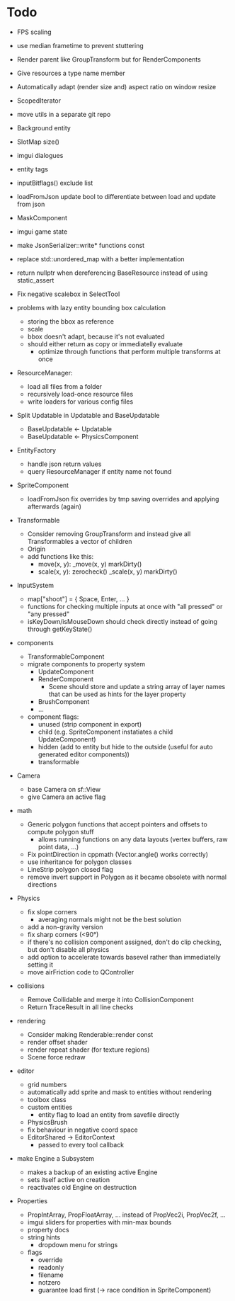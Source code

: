 # Todo

* FPS scaling
* use median frametime to prevent stuttering
* Render parent like GroupTransform but for RenderComponents
* Give resources a type name member
* Automatically adapt (render size and) aspect ratio on window resize
* ScopedIterator
* move utils in a separate git repo
* Background entity
* SlotMap size()
* imgui dialogues
* entity tags
* inputBitflags() exclude list
* loadFromJson update bool to differentiate between load and update from json
* MaskComponent
* imgui game state
* make JsonSerializer::write\* functions const
* replace std::unordered_map with a better implementation
* return nullptr when dereferencing BaseResource instead of using static_assert

* Fix negative scalebox in SelectTool

* problems with lazy entity bounding box calculation
  * storing the bbox as reference
  * scale
  * bbox doesn't adapt, because it's not evaluated
  * should either return as copy or immediatelly evaluate
    * optimize through functions that perform multiple transforms at once

* ResourceManager:
  * load all files from a folder
  * recursively load-once resource files
  * write loaders for various config files

* Split Updatable in Updatable and BaseUpdatable
  * BaseUpdatable <- Updatable
  * BaseUpdatable <- PhysicsComponent

* EntityFactory
  * handle json return values
  * query ResourceManager if entity name not found

* SpriteComponent
  * loadFromJson fix overrides by tmp saving overrides and applying afterwards (again)

* Transformable
  * Consider removing GroupTransform and instead give all Transformables a vector of children
  * Origin
  * add functions like this:
    * move(x, y):
        _move(x, y)
        markDirty()
    * scale(x, y):
        zerocheck()
        _scale(x, y)
        markDirty()

* InputSystem
  * map["shoot"] = { Space, Enter, ... }
  * functions for checking multiple inputs at once with "all pressed" or "any pressed"
  * isKeyDown/isMouseDown should check directly instead of going through getKeyState()

* components
  * TransformableComponent
  * migrate components to property system
    * UpdateComponent
    * RenderComponent
      * Scene should store and update a string array of layer names that can be used as hints for the layer property
    * BrushComponent
    * ...
  * component flags:
    * unused (strip component in export)
    * child (e.g. SpriteComponent instatiates a child UpdateComponent)
    * hidden (add to entity but hide to the outside (useful for auto generated editor components))
    * transformable

* Camera
  * base Camera on sf::View
  * give Camera an active flag

* math
  * Generic polygon functions that accept pointers and offsets to compute polygon stuff
    * allows running functions on any data layouts (vertex buffers, raw point data, ...)
  * Fix pointDirection in cppmath (Vector.angle() works correctly)
  * use inheritance for polygon classes
  * LineStrip polygon closed flag
  * remove invert support in Polygon as it became obsolete with normal directions

* Physics
  * fix slope corners
    * averaging normals might not be the best solution
  * add a non-gravity version
  * fix sharp corners (<90°)
  * if there's no collision component assigned, don't do clip checking, but don't disable all physics
  * add option to accelerate towards basevel rather than immediatelly setting it
  * move airFriction code to QController

* collisions
  * Remove Collidable and merge it into CollisionComponent
  * Return TraceResult in all line checks

* rendering
  * Consider making Renderable::render const
  * render offset shader
  * render repeat shader (for texture regions)
  * Scene force redraw

* editor
  * grid numbers
  * automatically add sprite and mask to entities without rendering
  * toolbox class
  * custom entities
    * entity flag to load an entity from savefile directly
  * PhysicsBrush
  * fix behaviour in negative coord space
  * EditorShared -> EditorContext
    * passed to every tool callback

* make Engine a Subsystem
  * makes a backup of an existing active Engine
  * sets itself active on creation
  * reactivates old Engine on destruction

* Properties
  * PropIntArray, PropFloatArray, ... instead of PropVec2i, PropVec2f, ...
  * imgui sliders for properties with min-max bounds
  * property docs
  * string hints
    * dropdown menu for strings
  * flags
    * override
    * readonly
    * filename
    * notzero
    * guarantee load first (-> race condition in SpriteComponent)


<!-- vim: tabstop=2 shiftwidth=2 
-->
